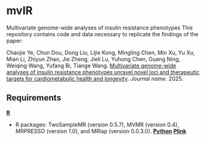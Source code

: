 # mvIR
Multivariate genome-wide analyses of insulin resistance phenotypes
This repository contains code and data necessary to replicate the findings of the paper:

Chaojie Ye, Chun Dou, Dong Liu, Lijie Kong, Mingling Chen, Min Xu, Yu Xu, Mian Li, Zhiyun Zhao, Jie Zheng, Jieli Lu, Yuhong Chen, Guang Ning, Weiqing Wang, Yufang Bi, Tiange Wang. [Multivariate genome-wide analyses of insulin resistance phenotypes unravel novel loci and therapeutic targets for cardiometabolic health and longevity](https://www.nature.com/articles/s41562-024-01905-9). *Journal name*. 2025.

## Requirements
[**R**](https://www.r-project.org/)
- R packages: TwoSampleMR (version 0.5.7), MVMR (version 0.4), MRPRESSO (version 1.0), and MRlap (version 0.0.3.0).
[**Python**](https://www.python.org/downloads/)
[**Plink**](https://zzz.bwh.harvard.edu/plink/)
